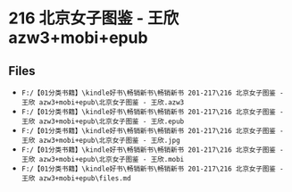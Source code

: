 # 216 北京女子图鉴 - 王欣 azw3+mobi+epub

## Files

- `F:/【01分类书籍】\kindle好书\畅销新书\畅销新书 201-217\216 北京女子图鉴 - 王欣 azw3+mobi+epub\北京女子图鉴 - 王欣.azw3`
- `F:/【01分类书籍】\kindle好书\畅销新书\畅销新书 201-217\216 北京女子图鉴 - 王欣 azw3+mobi+epub\北京女子图鉴 - 王欣.epub`
- `F:/【01分类书籍】\kindle好书\畅销新书\畅销新书 201-217\216 北京女子图鉴 - 王欣 azw3+mobi+epub\北京女子图鉴 - 王欣.jpg`
- `F:/【01分类书籍】\kindle好书\畅销新书\畅销新书 201-217\216 北京女子图鉴 - 王欣 azw3+mobi+epub\北京女子图鉴 - 王欣.mobi`
- `F:/【01分类书籍】\kindle好书\畅销新书\畅销新书 201-217\216 北京女子图鉴 - 王欣 azw3+mobi+epub\files.md`
